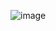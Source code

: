 ![image](https://github.com/Rahul-chaurasiya/Leetcode-Practice-Problem/assets/77222540/304ccb06-6185-4dc7-9015-bc12d11607ba)
